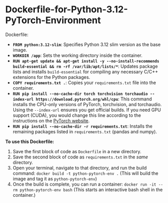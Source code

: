 # Dockerfile-for-Python-3.12-PyTorch-Environment

Dockerfile:

* **`FROM python:3.12-slim`**: Specifies Python 3.12 slim version as the base image.
* **`WORKDIR /app`**: Sets the working directory inside the container.
* **`RUN apt-get update && apt-get install -y --no-install-recommends build-essential && rm -rf /var/lib/apt/lists/*`**: Updates package lists and installs `build-essential` for compiling any necessary C/C++ extensions for the Python packages.
* **`COPY requirements.txt .`**: Copies your `requirements.txt` file into the container.
* **`RUN pip install --no-cache-dir torch torchvision torchaudio --index-url https://download.pytorch.org/whl/cpu`**: This command installs the CPU-only versions of PyTorch, torchvision, and torchaudio. Using the `--index-url` ensures you get official builds. If you need GPU support (CUDA), you would change this line according to the instructions on the [PyTorch website](https://pytorch.org/get-started/locally/).
* **`RUN pip install --no-cache-dir -r requirements.txt`**: Installs the remaining packages listed in `requirements.txt` (pandas and numpy).

**To use this Dockerfile:**

1.  Save the first block of code as `Dockerfile` in a new directory.
2.  Save the second block of code as `requirements.txt` in the *same* directory.
3.  Open your terminal, navigate to that directory, and run the build command:
    `docker build -t python-pytorch-env .`
    (This will build the image and tag it as `python-pytorch-env`)
4.  Once the build is complete, you can run a container:
    `docker run -it --rm python-pytorch-env bash`
    (This starts an interactive bash shell in the container.)
